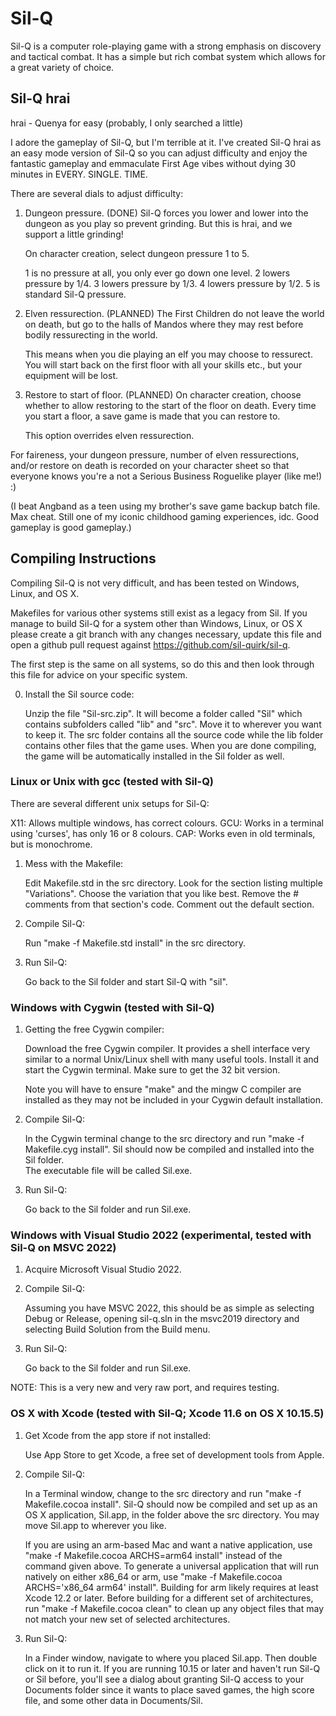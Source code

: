 # Sil-Q
Sil-Q is a computer role-playing game with a strong emphasis on discovery and
tactical combat. It has a simple but rich combat system which allows for a
great variety of choice.

## Sil-Q hrai

hrai - Quenya for easy (probably, I only searched a little)

I adore the gameplay of Sil-Q, but I'm terrible at it. I've created Sil-Q hrai
as an easy mode version of Sil-Q so you can adjust difficulty and enjoy the 
fantastic gameplay and emmaculate First Age vibes without dying 30 minutes
in EVERY. SINGLE. TIME.

There are several dials to adjust difficulty:

1. Dungeon pressure. (DONE)
   Sil-Q forces you lower and lower into the dungeon as you play so prevent
   grinding. But this is hrai, and we support a little grinding!
   
   On character creation, select dungeon pressure 1 to 5.

   1 is no pressure at all, you only ever go down one level.
   2 lowers pressure by 1/4.
   3 lowers pressure by 1/3.
   4 lowers pressure by 1/2.
   5 is standard Sil-Q pressure.

2. Elven ressurection. (PLANNED)
   The First Children do not leave the world on death, but go to the halls of Mandos
   where they may rest before bodily ressurecting in the world.

   This means when you die playing an elf you may choose to ressurect. You will start
   back on the first floor with all your skills etc., but your equipment will be lost.

3. Restore to start of floor. (PLANNED)
   On character creation, choose whether to allow restoring to the start of the floor
   on death. Every time you start a floor, a save game is made that you can restore to.

   This option overrides elven ressurection.

For faireness, your dungeon pressure, number of elven ressurections, and/or restore
on death is recorded on your character sheet so that everyone knows you're a not
a Serious Business Roguelike player (like me!) :)

(I beat Angband as a teen using my brother's save game backup batch file. Max cheat.
Still one of my iconic childhood gaming experiences, idc. Good gameplay is good gameplay.)

## Compiling Instructions

Compiling Sil-Q is not very difficult, and has been tested on Windows, Linux, and OS X.

Makefiles for various other systems still exist as a legacy from Sil. If you manage
to build Sil-Q for a system other than Windows, Linux, or OS X please create a git branch
with any changes necessary, update this file and open a github pull request against
https://github.com/sil-quirk/sil-q.

The first step is the same on all systems, so do this and then look through
this file for advice on your specific system. 

0. Install the Sil source code:

   Unzip the file "Sil-src.zip". It will become a folder called "Sil"
   which contains subfolders called "lib" and "src". Move it to wherever
   you want to keep it. The src folder contains all the source code
   while the lib folder contains other files that the game uses.
   When you are done compiling, the game will be automatically installed
   in the Sil folder as well.


### Linux or Unix with gcc  (tested with Sil-Q)

   There are several different unix setups for Sil-Q:

   X11: Allows multiple windows, has correct colours.
   GCU: Works in a terminal using 'curses', has only 16 or 8 colours.
   CAP: Works even in old terminals, but is monochrome.

1. Mess with the Makefile:

   Edit Makefile.std in the src directory.
   Look for the section listing multiple "Variations".
   Choose the variation that you like best.
   Remove the # comments from that section's code.
   Comment out the default section.

2. Compile Sil-Q:

   Run "make -f Makefile.std install" in the src directory.

3. Run Sil-Q:

   Go back to the Sil folder and start Sil-Q with "sil".

### Windows with Cygwin   (tested with Sil-Q)

1. Getting the free Cygwin compiler: 

   Download the free Cygwin compiler. It provides a shell interface very
   similar to a normal Unix/Linux shell with many useful tools. Install it
   and start the Cygwin terminal. Make sure to get the 32 bit version.

   Note you will have to ensure "make" and the mingw C compiler are installed
   as they may not be included in your Cygwin default installation.

2. Compile Sil-Q: 

   In the Cygwin terminal change to the src directory and run 
   "make -f Makefile.cyg install". 
   Sil should now be compiled and installed into the Sil folder.  
   The executable file will be called Sil.exe. 

3. Run Sil-Q: 

   Go back to the Sil folder and run Sil.exe. 

### Windows with Visual Studio 2022 (experimental, tested with Sil-Q on MSVC 2022)

1. Acquire Microsoft Visual Studio 2022.

2. Compile Sil-Q:

   Assuming you have MSVC 2022, this should be as simple as selecting Debug or
   Release, opening sil-q.sln in the msvc2019 directory and selecting Build Solution
   from the Build menu.

3. Run Sil-Q:

   Go back to the Sil folder and run Sil.exe.

NOTE: This is a very new and very raw port, and requires testing.

### OS X with Xcode  (tested with Sil-Q; Xcode 11.6 on OS X 10.15.5)

1. Get Xcode from the app store if not installed:

   Use App Store to get Xcode, a free set of development tools from Apple.

2. Compile Sil-Q:

   In a Terminal window, change to the src directory and run
   "make -f Makefile.cocoa install".
   Sil-Q should now be compiled and set up as an OS X application, Sil.app,
   in the folder above the src directory.  You may move Sil.app to wherever
   you like.

   If you are using an arm-based Mac and want a native application, use
   "make -f Makefile.cocoa ARCHS=arm64 install"
   instead of the command given above.  To generate a universal application
   that will run natively on either x86_64 or arm, use
   "make -f Makefile.cocoa ARCHS='x86_64 arm64' install".
   Building for arm likely requires at least Xcode 12.2 or later.  Before
   building for a different set of architectures, run
   "make -f Makefile.cocoa clean" to clean up any object files that may not
   match your new set of selected architectures.

3. Run Sil-Q:

   In a Finder window, navigate to where you placed Sil.app.  Then double
   click on it to run it.  If you are running 10.15 or later and haven't run
   Sil-Q or Sil before, you'll see a dialog about granting Sil-Q access to
   your Documents folder since it wants to place saved games, the high
   score file, and some other data in Documents/Sil.

